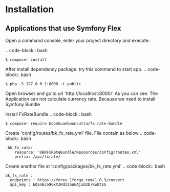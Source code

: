 Installation
============

Applications that use Symfony Flex
----------------------------------

Open a command console, enter your project directory and execute:

.. code-block:: bash

    $ composer install

After install dependency package. try this command to start app.
.. code-block:: bash

    $ php -S 127.0.0.1:8000 -t public 


Open browser and go to url 'http://localhost:8000/'
As you can see. The Application can not calculate currency rate.
Because we need to install Symfony Bundle

Install FxRateBundle 
.. code-block:: bash

    $ composer require boonkuaeboonsutta/fx-rate-bundle
    
    
    
Create 'config/routes/bk_fx_rate.yml' file. File contain as below
.. code-block:: bash

    _bk_fx_rate:
        resource: '@BKFxRateBundle/Resources/config/routes.xml'
        prefix: /api/fxrate/

    
Create anathor file at 'config/packages/bk_fx_rate.yml'
.. code-block:: bash

    bk_fx_rate :
      endpoints : https://forex.1forge.com/1.0.3/convert
      api_key : EQSnBJo9GkXJRdzzoWGAjxD2b7RwUtsS